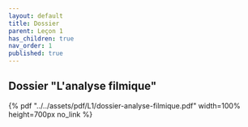 ```yaml
---
layout: default
title: Dossier
parent: Leçon 1
has_children: true
nav_order: 1
published: true
---
```

## Dossier "L'analyse filmique"

{% pdf "../../assets/pdf/L1/dossier-analyse-filmique.pdf" width=100% height=700px no_link %}
